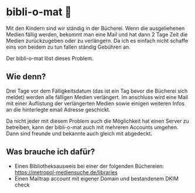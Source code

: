 # bibli-o-mat 🤖

Mit den Kindern sind wir ständig in der Bücherei. Wenn die ausgeliehenen Medien fällig werden, bekommt man eine Mail und hat dann 2 Tage Zeit die Medien zurückzugeben oder zu verlängern. Da ich es einfach nicht schaffe eins von beidem zu tun fallen ständig Gebühren an.

Der bibli-o-mat löst dieses Problem.

## Wie denn?

Drei Tage vor dem Fälligkeitsdatum (das ist ein Tag bevor die Bücherei sich meldet) werden alle fälligen Medien verlängert. Im anschluss wird eine Mail mit einer Auflistung der verlängerten Medien sowie einigen weiteren Infos an die hinterlegte email Adresse geschickt. 

Da nicht jeder mit diesem Problem auch die Möglichkeit hat einen Server zu betreiben, kann der bibli-o-mat auch mit mehreren Accounts umgehen. Dann sind freunde und bekannte auch gleich mit abgedeckt.

## Was brauche ich dafür?
* Einen Bibliotheksausweis bei einer der folgenden Büchereien:  
  https://metropol-mediensuche.de/libraries
* Einen Mailtrap account mit eigener Domain und bestandenem DKIM check


